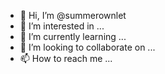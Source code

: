 - 👋 Hi, I’m @summerownlet
- 👀 I’m interested in ...
- 🌱 I’m currently learning ...
- 💞️ I’m looking to collaborate on ...
- 📫 How to reach me ...

<!---
summerownlet/summerownlet is a ✨ special ✨ repository because its `README.md` (this file) appears on your GitHub profile.
You can click the Preview link to take a look at your changes.
--->
